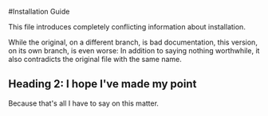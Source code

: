 #Installation Guide

This file introduces completely conflicting information about installation.

While the original, on a different branch, is bad documentation, this 
version, on its own branch, is even worse: In addition to saying nothing
worthwhile, it also contradicts the original file with the same name.

## Heading 2: I hope I've made my point

Because that's all I have to say on this matter. 
